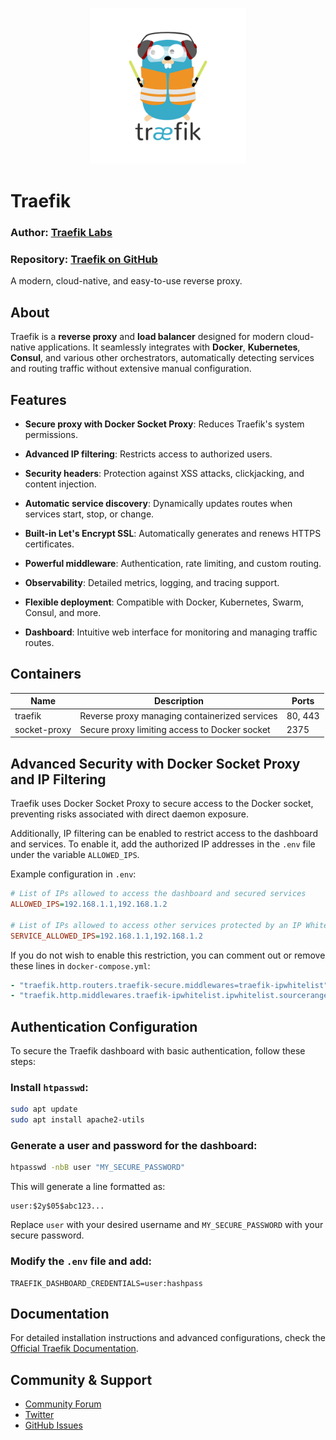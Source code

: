 <p align="center">
    <picture>
        <source media="(prefers-color-scheme: dark)" srcset="https://raw.githubusercontent.com/traefik/traefik/master/docs/content/assets/img/traefik.logo-dark.png">
        <source media="(prefers-color-scheme: light)" srcset="https://raw.githubusercontent.com/traefik/traefik/master/docs/content/assets/img/traefik.logo.png">
        <img alt="Traefik" title="Traefik" src="https://raw.githubusercontent.com/traefik/traefik/master/docs/content/assets/img/traefik.logo.png" width="250">
    </picture>
</p>

# Traefik

### Author: [Traefik Labs](https://github.com/traefik)
### Repository: [Traefik on GitHub](https://github.com/traefik/traefik)

A modern, cloud-native, and easy-to-use reverse proxy.

## About

Traefik is a **reverse proxy** and **load balancer** designed for modern cloud-native applications. It seamlessly integrates with **Docker**, **Kubernetes**, **Consul**, and various other orchestrators, automatically detecting services and routing traffic without extensive manual configuration.

## Features

- **Secure proxy with Docker Socket Proxy**: Reduces Traefik's system permissions.

- **Advanced IP filtering**: Restricts access to authorized users.

- **Security headers**: Protection against XSS attacks, clickjacking, and content injection.

- **Automatic service discovery**: Dynamically updates routes when services start, stop, or change.

- **Built-in Let's Encrypt SSL**: Automatically generates and renews HTTPS certificates.

- **Powerful middleware**: Authentication, rate limiting, and custom routing.

- **Observability**: Detailed metrics, logging, and tracing support.

- **Flexible deployment**: Compatible with Docker, Kubernetes, Swarm, Consul, and more.

- **Dashboard**: Intuitive web interface for monitoring and managing traffic routes.

## Containers

| Name         | Description                                    | Ports   |
|-------------|----------------------------------------------|-------- |
| traefik     | Reverse proxy managing containerized services | 80, 443 |
| socket-proxy | Secure proxy limiting access to Docker socket | 2375    |

## Advanced Security with Docker Socket Proxy and IP Filtering

Traefik uses Docker Socket Proxy to secure access to the Docker socket, preventing risks associated with direct daemon exposure.

Additionally, IP filtering can be enabled to restrict access to the dashboard and services. To enable it, add the authorized IP addresses in the `.env` file under the variable `ALLOWED_IPS`.

Example configuration in `.env`:

```ini
# List of IPs allowed to access the dashboard and secured services
ALLOWED_IPS=192.168.1.1,192.168.1.2

# List of IPs allowed to access other services protected by an IP Whitelist
SERVICE_ALLOWED_IPS=192.168.1.1,192.168.1.2
```

If you do not wish to enable this restriction, you can comment out or remove these lines in `docker-compose.yml`:

```yaml
- "traefik.http.routers.traefik-secure.middlewares=traefik-ipwhitelist"
- "traefik.http.middlewares.traefik-ipwhitelist.ipwhitelist.sourcerange=${ALLOWED_IPS}"
```

## Authentication Configuration

To secure the Traefik dashboard with basic authentication, follow these steps:

### Install `htpasswd`:

```bash
sudo apt update
sudo apt install apache2-utils
```

### Generate a user and password for the dashboard:

```bash
htpasswd -nbB user "MY_SECURE_PASSWORD"
```

This will generate a line formatted as:

```plaintext
user:$2y$05$abc123...
```

Replace `user` with your desired username and `MY_SECURE_PASSWORD` with your secure password.

### Modify the `.env` file and add:

```env
TRAEFIK_DASHBOARD_CREDENTIALS=user:hashpass
```

## Documentation

For detailed installation instructions and advanced configurations, check the [Official Traefik Documentation](https://doc.traefik.io/traefik).

## Community & Support

- [Community Forum](https://community.traefik.io/)
- [Twitter](https://twitter.com/intent/follow?screen_name=traefik)
- [GitHub Issues](https://github.com/traefik/traefik/issues)

